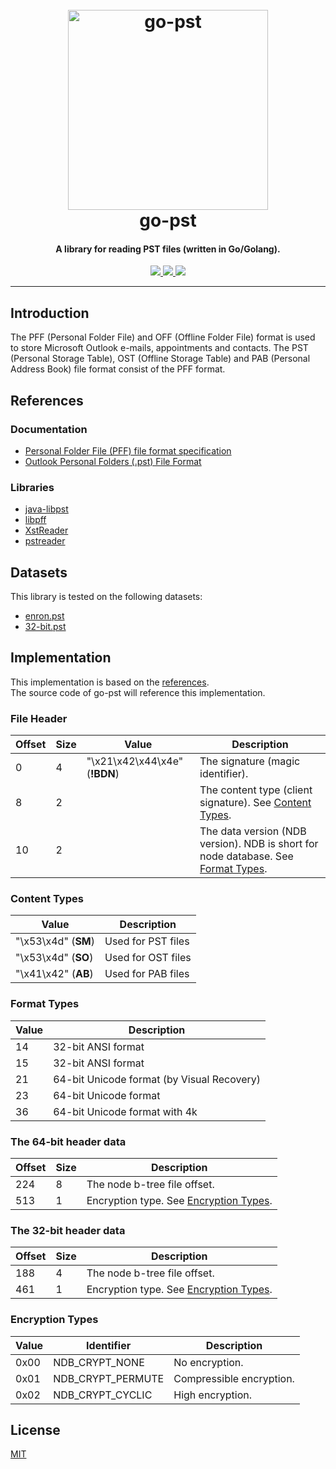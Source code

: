 <h1 align="center">
  <br>
  <a href="https://github.com/mooijtech/go-pst"><img src="https://i.imgur.com/PwKwBRa.png" alt="go-pst" width="320"></a>
  <br>
  go-pst
  <br>
</h1>

<h4 align="center">A library for reading PST files (written in Go/Golang).</h4>

<p align="center">
  <a href="https://github.com/mooijtech/go-pst/blob/master/LICENSE.txt">
      <img src="https://img.shields.io/badge/license-MIT-blue.svg?style=flat-square">
  </a>
  <a href="https://github.com/mooijtech/go-pst/issues">
    <img src="https://img.shields.io/github/issues/mooijtech/go-pst.svg?style=flat-square">
  </a>
  <a href="https://github.com/mooijtech/go-pst">
      <img src="https://img.shields.io/badge/contributions-welcome-brightgreen.svg?style=flat-square">
  </a>
</p>

---

## Introduction

The PFF (Personal Folder File) and OFF (Offline Folder File) format is used to store Microsoft Outlook e-mails, appointments and contacts. The PST (Personal Storage Table), OST (Offline Storage Table) and PAB (Personal Address Book) file format consist of the PFF format.

## References

### Documentation

- [Personal Folder File (PFF) file format specification](https://github.com/mooijtech/go-pst/blob/main/docs/PFF.pdf)
- [Outlook Personal Folders (.pst) File Format](https://github.com/mooijtech/go-pst/blob/main/docs/MS-PST.pdf)

### Libraries

- [java-libpst](https://github.com/rjohnsondev/java-libpst)
- [libpff](https://github.com/libyal/libpff)
- [XstReader](https://github.com/Dijji/XstReader)
- [pstreader](https://github.com/Jmcleodfoss/pstreader)

## Datasets

This library is tested on the following datasets:

- [enron.pst](https://github.com/mooijtech/go-pst/blob/master/data/enron.pst)
- [32-bit.pst](https://github.com/mooijtech/go-pst/blob/master/data/32-bit.pst)

## Implementation

This implementation is based on the [references](#references).<br/>
The source code of go-pst will reference this implementation.

### File Header

| Offset        | Size          | Value                         | Description   |
| ------------- | ------------- | -------------                 | ------------- |
| 0             | 4             | "\x21\x42\x44\x4e" (**!BDN**) | The signature (magic identifier). |
| 8             | 2             |                               | The content type (client signature). See [Content Types](#content-types). |
| 10            | 2             |                               | The data version (NDB version). NDB is short for node database. See [Format Types](#format-types). |

### Content Types

| Value               | Description        |
| -------------       | -------------      |
| "\x53\x4d" (**SM**) | Used for PST files |
| "\x53\x4d" (**SO**) | Used for OST files |
| "\x41\x42" (**AB**) | Used for PAB files |

### Format Types

| Value               | Description        |
| -------------       | -------------      |
| 14                  | 32-bit ANSI format |
| 15                  | 32-bit ANSI format |
| 21                  | 64-bit Unicode format (by Visual Recovery) |
| 23                  | 64-bit Unicode format |
| 36                  | 64-bit Unicode format with 4k |

### The 64-bit header data

| Offset        | Size          | Description   |
| ------------- | ------------- | ------------- |
| 224           | 8             | The node b-tree file offset. |
| 513           | 1             | Encryption type. See [Encryption Types](#encryption-types). |

### The 32-bit header data

| Offset        | Size          | Description   |
| ------------- | ------------- | ------------- |
| 188           | 4             | The node b-tree file offset. |
| 461           | 1             | Encryption type. See [Encryption Types](#encryption-types). |

### Encryption Types

| Value        | Identifier          | Description   |
| -------------| -------------       | ------------- |
| 0x00         | NDB_CRYPT_NONE      | No encryption. |
| 0x01         | NDB_CRYPT_PERMUTE   | Compressible encryption. |
| 0x02         | NDB_CRYPT_CYCLIC    | High encryption. |

## License

[MIT](https://github.com/mooijtech/go-pst/blob/master/LICENSE.txt)
